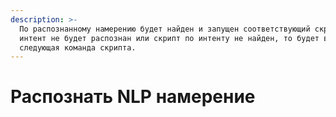 ```yaml
---
description: >-
  По распознанному намерению будет найден и запущен соответствующий скрипт. Если
  интент не будет распознан или скрипт по интенту не найден, то будет выполнена
  следующая команда скрипта.
---
```


# Распознать NLP намерение

